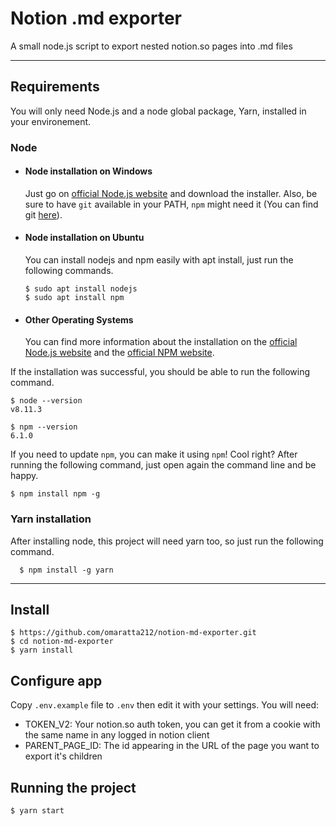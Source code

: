 # Notion .md exporter

A small node.js script to export nested notion.so pages into .md files

---
## Requirements

You will only need Node.js and a node global package, Yarn, installed in your environement.

### Node
- #### Node installation on Windows

  Just go on [official Node.js website](https://nodejs.org/) and download the installer.
Also, be sure to have `git` available in your PATH, `npm` might need it (You can find git [here](https://git-scm.com/)).

- #### Node installation on Ubuntu

  You can install nodejs and npm easily with apt install, just run the following commands.

      $ sudo apt install nodejs
      $ sudo apt install npm

- #### Other Operating Systems
  You can find more information about the installation on the [official Node.js website](https://nodejs.org/) and the [official NPM website](https://npmjs.org/).

If the installation was successful, you should be able to run the following command.

    $ node --version
    v8.11.3

    $ npm --version
    6.1.0

If you need to update `npm`, you can make it using `npm`! Cool right? After running the following command, just open again the command line and be happy.

    $ npm install npm -g

###
### Yarn installation
  After installing node, this project will need yarn too, so just run the following command.

      $ npm install -g yarn

---

## Install

    $ https://github.com/omaratta212/notion-md-exporter.git
    $ cd notion-md-exporter
    $ yarn install

## Configure app

Copy `.env.example` file to `.env` then edit it with your settings. You will need:

- TOKEN_V2: Your notion.so auth token, you can get it from a cookie with the same name in any logged in notion client
- PARENT_PAGE_ID: The id appearing in the URL of the page you want to export it's children

## Running the project

    $ yarn start
